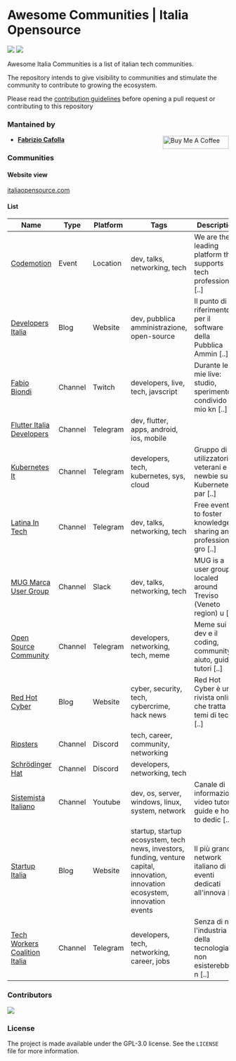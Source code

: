 # Awesome Communities | Italia Opensource

<img src='https://img.shields.io/badge/list-14-green'> <img src='https://img.shields.io/github/last-commit/italia-opensource/awesome-italia-opensource/main'>

Awesome Italia Communities is a list of italian tech communities.

The repository intends to give visibility to communities and stimulate the community to contribute to growing the ecosystem.

Please read the [contribution guidelines](https://github.com/italia-opensource/awesome-italia-opensource/blob/main/CONTRIBUTING.md) before opening a pull request or contributing to this repository

### Mantained by

- **[Fabrizio Cafolla](https://github.com/FabrizioCafolla)** <a href="https://www.buymeacoffee.com/fabriziocafolla" target="_blank"><img align="right" src="https://www.buymeacoffee.com/assets/img/custom_images/orange_img.png" alt="Buy Me A Coffee" style="height: 30px !important; width: 150px !important" ></a>

### Communities

#### Website view

[italiaopensource.com](https://italiaopensource.com/communities)

#### List

| Name                                                               | Type    | Platform | Tags                                                                                                                            | Description                                                       |
| ------------------------------------------------------------------ | ------- | -------- | ------------------------------------------------------------------------------------------------------------------------------- | ----------------------------------------------------------------- |
| [Codemotion](https://www.codemotion.com/)                          | Event   | Location | dev, talks, networking, tech                                                                                                    | We are the leading platform that supports tech professionals [..] |
| [Developers Italia](https://developers.italia.it/)                 | Blog    | Website  | dev, pubblica amministrazione, open-source                                                                                      | Il punto di riferimento per il software della Pubblica Ammin [..] |
| [Fabio Biondi](https://www.twitch.tv/fabio_biondi)                 | Channel | Twitch   | developers, live, tech, javscript                                                                                               | Durante le mie live: studio, sperimento, condivido il mio kn [..] |
| [Flutter Italia Developers](https://t.me/flutteritdevs)            | Channel | Telegram | dev, flutter, apps, android, ios, mobile                                                                                        |                                                                   |
| [Kubernetes It](https://t.me/kubernetes_it)                        | Channel | Telegram | developers, tech, kubernetes, sys, cloud                                                                                        | Gruppo di utilizzatori, veterani e newbie su Kubernetes: par [..] |
| [Latina In Tech](https://latina-in-tech.github.io/)                | Channel | Telegram | dev, talks, networking, tech                                                                                                    | Free events to foster knowledge sharing and professional gro [..] |
| [MUG Marca User Group](https://marcausergroup.it)                  | Channel | Slack    | dev, talks, networking, tech                                                                                                    | MUG is a user group localed around Treviso (Veneto region) u [..] |
| [Open Source Community](https://t.me/ptkdev_support_italian)       | Channel | Telegram | developers, networking, tech, meme                                                                                              | Meme sui dev e il coding, community di aiuto, guide e tutori [..] |
| [Red Hot Cyber](https://www.redhotcyber.com/)                      | Blog    | Website  | cyber, security, tech, cybercrime, hack news                                                                                    | Red Hot Cyber è una rivista online che tratta temi di tecnol [..] |
| [Ripsters](https://discord.com/invite/fbQXQ3zqce)                  | Channel | Discord  | tech, career, community, networking                                                                                             |                                                                   |
| [Schrödinger Hat](https://discord.com/invite/RTXr8A3eFn)           | Channel | Discord  | developers, networking, tech                                                                                                    |                                                                   |
| [Sistemista Italiano](https://www.youtube.com/@SistemistaItaliano) | Channel | Youtube  | dev, os, server, windows, linux, system, network                                                                                | Canale di informazione, video tutorial, guide e how-to dedic [..] |
| [Startup Italia](https://www.startupitalia.com/)                   | Blog    | Website  | startup, startup ecosystem, tech news, investors, funding, venture capital, innovation, innovation ecosystem, innovation events | Il più grande network italiano di eventi dedicati all'innova [..] |
| [Tech Workers Coalition Italia](https://twc-italia.org/)           | Channel | Telegram | developers, tech, networking, career, jobs                                                                                      | Senza di noi l'industria della tecnologia non esisterebbe, n [..] |

### Contributors

<a href="https://github.com/italia-opensource/awesome-italia-opensource/graphs/contributors"> <img src="https://contrib.rocks/image?repo=italia-opensource/awesome-italia-opensource" /> </a>

### License

The project is made available under the GPL-3.0 license. See the `LICENSE` file for more information.